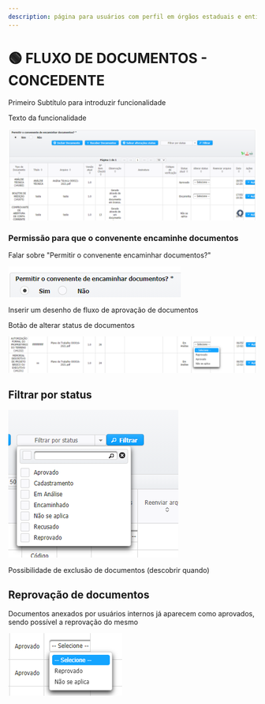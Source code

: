 ```yaml
---
description: página para usuários com perfil em órgãos estaduais e entidades parceiras
---
```


# 🟢 FLUXO DE DOCUMENTOS - CONCEDENTE

Primeiro Subtítulo para introduzir funcionalidade

Texto da funcionalidade

![Tela da aba &quot;Documentos Anexados&quot;](../.gitbook/assets/image%20%28470%29.png)

### Permissão para que o convenente encaminhe documentos

Falar sobre "Permitir o convenente encaminhar documentos?"

![](../.gitbook/assets/image%20%28468%29.png)

Inserir um desenho de fluxo de aprovação de documentos

Botão de alterar status de documentos

![](../.gitbook/assets/image%20%28471%29.png)

## Filtrar por status

![Filtros que permitem a organiza&#xE7;&#xE3;o dos documentos anexados](../.gitbook/assets/image%20%28469%29.png)

Possibilidade de exclusão de documentos \(descobrir quando\)

## Reprovação de documentos

Documentos anexados por usuários internos já aparecem como aprovados, sendo possível a reprovação do mesmo

![](../.gitbook/assets/image%20%28472%29.png)



